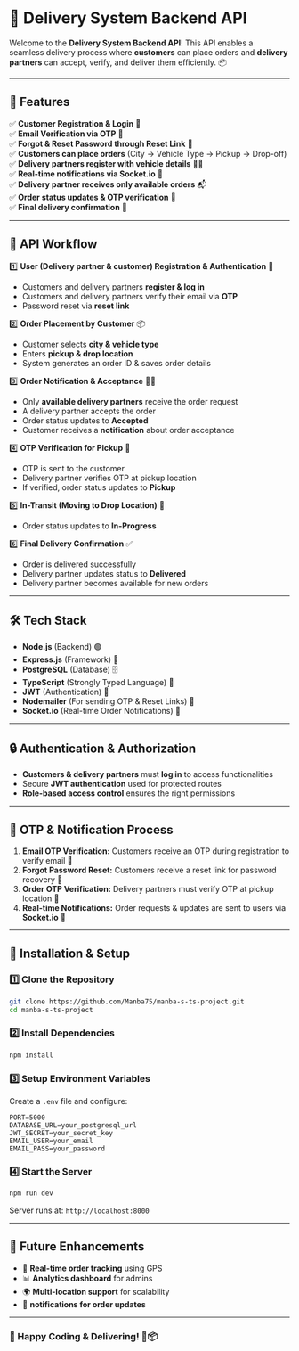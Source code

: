# 🚀 Delivery System Backend API

Welcome to the **Delivery System Backend API**! This API enables a seamless delivery process where **customers** can place orders and **delivery partners** can accept, verify, and deliver them efficiently. 📦

---

## 🌟 Features

✅ **Customer Registration & Login** 🔑  
✅ **Email Verification via OTP** 📩  
✅ **Forgot & Reset Password through Reset Link** 🔄  
✅ **Customers can place orders** (City → Vehicle Type → Pickup → Drop-off)  
✅ **Delivery partners register with vehicle details** 🚴‍♂️  
✅ **Real-time notifications via Socket.io** 🔔  
✅ **Delivery partner receives only available orders** 📬  
✅ **Order status updates & OTP verification** 🔢  
✅ **Final delivery confirmation** 🏁  

---

## 📌 API Workflow

1️⃣ **User (Delivery partner & customer) Registration & Authentication** 🔐  
   - Customers and delivery partners **register & log in**
   - Customers and delivery partners verify their email via **OTP**
   - Password reset via **reset link**

2️⃣ **Order Placement by Customer** 📦  
   - Customer selects **city & vehicle type**
   - Enters **pickup & drop location**
   - System generates an order ID & saves order details

3️⃣ **Order Notification & Acceptance** 🚴‍♂️  
   - Only **available delivery partners** receive the order request
   - A delivery partner accepts the order
   - Order status updates to **Accepted**
   - Customer receives a **notification** about order acceptance

4️⃣ **OTP Verification for Pickup** 🔑  
   - OTP is sent to the customer
   - Delivery partner verifies OTP at pickup location
   - If verified, order status updates to **Pickup**

5️⃣ **In-Transit (Moving to Drop Location)** 🚚  
   - Order status updates to **In-Progress**

6️⃣ **Final Delivery Confirmation** ✅  
   - Order is delivered successfully
   - Delivery partner updates status to **Delivered**
   - Delivery partner becomes available for new orders

---

## 🛠 Tech Stack

- **Node.js** (Backend) 🟢
- **Express.js** (Framework) 🚀
- **PostgreSQL** (Database) 🗄
- **TypeScript** (Strongly Typed Language) 📜
- **JWT** (Authentication) 🔐
- **Nodemailer** (For sending OTP & Reset Links) 📧
- **Socket.io** (Real-time Order Notifications) 📡

---


## 🔒 Authentication & Authorization

- **Customers & delivery partners** must **log in** to access functionalities
- Secure **JWT authentication** used for protected routes
- **Role-based access control** ensures the right permissions

---

## 📧 OTP & Notification Process

1. **Email OTP Verification:** Customers receive an OTP during registration to verify email 📩
2. **Forgot Password Reset:** Customers receive a reset link for password recovery 🔄
3. **Order OTP Verification:** Delivery partners must verify OTP at pickup location 🔑
4. **Real-time Notifications:** Order requests & updates are sent to users via **Socket.io** 🔔

---

## 🚀 Installation & Setup

### 1️⃣ Clone the Repository
```sh
git clone https://github.com/Manba75/manba-s-ts-project.git
cd manba-s-ts-project
```

### 2️⃣ Install Dependencies
```sh
npm install
```

### 3️⃣ Setup Environment Variables
Create a `.env` file and configure:  
```
PORT=5000
DATABASE_URL=your_postgresql_url
JWT_SECRET=your_secret_key
EMAIL_USER=your_email
EMAIL_PASS=your_password

```

### 4️⃣ Start the Server
```sh
npm run dev
```
Server runs at: `http://localhost:8000`

---

## 📌 Future Enhancements

- 📍 **Real-time order tracking** using GPS
- 📊 **Analytics dashboard** for admins
- 🌍 **Multi-location support** for scalability
- 📡 **notifications for order updates**

---

### 🎉 Happy Coding & Delivering! 🚀📦

